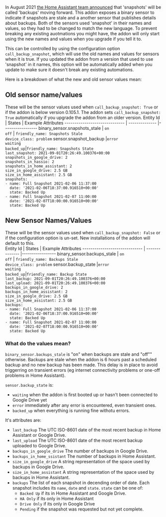 In August 2021 [the Home Assistant team announced](https://www.home-assistant.io/blog/2021/08/24/supervisor-update/) that 'snapshots' will be called 'backups' moving forward.  This addon exposes a binary sensor to indicate if snapshots are stale and a another sensor that publishes details about backups.  Both of the sensors used 'snapshot' in their names and values, so they had to be changed to match the new language.  To prevent breaking any existing auotmations you might have, the addon will only start using the new names and values when you upgrade if you tell it to.  

This can be controlled by using the configuration option ```call_backup_snapshot```, which will use the old names and values for sensors when it is true.  If you updated the addon from a version that used to use 'snapshot' in it names, this option will be automatically added when you update to make sure it doesn't break any existing automations.

Here is a breakdown of what the new and old sensor values mean:

## Old sensor name/values
These will be the sensor values used when ```call_backup_snapshot: True``` or if the addon is below version 0.105.1.  The addon sets ```call_backup_snapshot: True``` automatically if you upgrade the addon from an older version. 
Entity Id                      | States         | Example Attributes
------------------------------ | -------------- |-----------------
binary_sensor.snapshots_stale   | ```on```<br/>```off``` | ```friendly_name: Snapshots Stale```<br/>```device_class: problem```
sensor.snapshot_backup         |```error```<br/>```waiting```<br/>```backed_up```|```friendly_name: Snapshots State```<br/>```last_snapshot: 2021-09-01T20:26:49.100376+00:00```<br/>```snapshots_in_google_drive: 2```<br/>```snapshots_in_hassio: 2```<br/>```snapshots_in_home_assistant: 2```<br/>```size_in_google_drive: 2.5 GB```<br/>```size_in_home_assistant: 2.5 GB```<br/>```snapshots:```<br/>```- name: Full Snapshot 2021-02-06 11:37:00```<br/>```  date: '2021-02-06T18:37:00.916510+00:00'```<br/>```  state: Backed Up```<br/>```- name: Full Snapshot 2021-02-07 11:00:00```<br/>```  date: '2021-02-07T18:00:00.916510+00:00'```<br/>```  state: Backed Up```

## New Sensor Names/Values
These will be the sensor values used when ```call_backup_snapshot: False``` or if the configuration option is un-set.  New installations of the addon will default to this.  
Entity Id                      | States         | Example Attributes
------------------------------ | -------------- |-----------------
binary_sensor.backups_stale   | ```on```<br/>```off``` | ```friendly_name: Backups Stale```<br/>```device_class: problem```
sensor.backup_state         |```error```<br/>```waiting```<br/>```backed_up```|```friendly_name: Backup State```<br/>```last_backup: 2021-09-01T20:26:49.100376+00:00```<br/>```last_upload: 2021-09-01T20:26:49.100376+00:00```<br/>```backups_in_google_drive: 2```<br/>```backups_in_home_assistant: 2```<br/>```size_in_google_drive: 2.5 GB```<br/>```size_in_home_assistant: 2.5 GB```<br/>```backups:```<br/>```- name: Full Snapshot 2021-02-06 11:37:00```<br/>```  date: '2021-02-06T18:37:00.916510+00:00'```<br/>```  state: Backed Up```<br/>```- name: Full Snapshot 2021-02-07 11:00:00```<br/>```  date: '2021-02-07T18:00:00.916510+00:00'```<br/>```  state: Backed Up```

### What do the values mean?
```binary_sensor.backups_stale``` is "on" when backups are stale and "off"" otherwise.  Backups are stale when the addon is 6 hours past a scheduled backup and no new backup has been made.  This delay is in place to avoid triggerring on transient errors (eg internet connectivity problems or one-off problems in Home Assistant).

```sensor.backup_state``` is:
- ```waiting``` when the addon is first booted up or hasn't been connected to Google Drive yet
- ```error``` immediately after any error is encountered, even transient ones.
- ```backed_up``` when everything is running fine withotu errors.

It's attributes are:
- ```last_backup``` The UTC ISO-8601 date of the most recent backup in Home Assistant or Google Drive.
-  ```last_upload``` The UTC ISO-8601 date of the most recent backup uploaded to Google Drive.
-  ```backups_in_google_drive``` The number of backups in Google Drive.
-  ```backups_in_home_ssistant``` The number of backups in Home Assistant.
-  ```size_in_google_drive``` A string representation of the space used by backups in Google Drive.
-  ```size_in_home_assistant``` A string representation of the space used by backups in Home Assistant.
-  ```backups``` The list of each snapshot in decending order of date.  Each snapshot includes its ```name```, ```date``` and ```state```.  ```state``` can be one of:
    - ```Backed Up``` if its in Home Assistant and Google Drive.
    - ```HA Only``` if its only in Home Assistant
    - ```Drive Only``` if its only in Google Drive
    - ```Pending``` if the snapshot was requested but not yet complete.